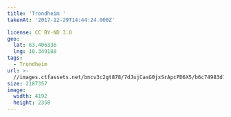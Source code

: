 ```yaml
---
title: 'Trondheim '
takenAt: '2017-12-29T14:44:24.000Z'

license: CC BY-ND 3.0
geo:
  lat: 63.406336
  lng: 10.349188
tags:
  - Trondheim
url: >-
  //images.ctfassets.net/bncv3c2gt878/7dJujCasG0jxSrApcPD6X5/b6c74983d1dea061bef8f3981e8bf14c/trondheim_24509595037_o
size: 2187357
image:
  width: 4192
  height: 2358
---
```

